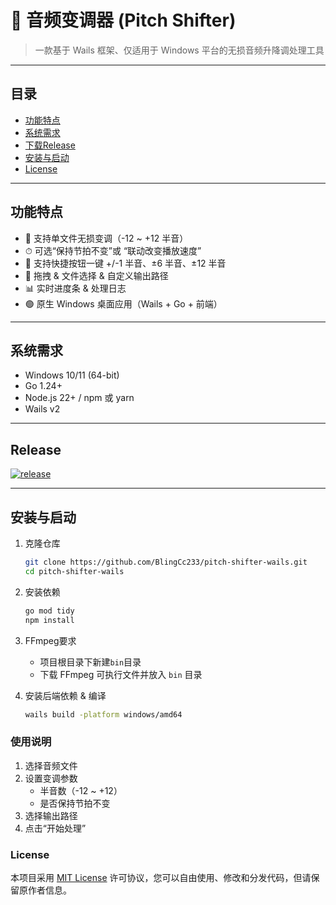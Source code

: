 # 🎵 音频变调器 (Pitch Shifter)

> 一款基于 Wails 框架、仅适用于 Windows 平台的无损音频升降调处理工具

---

## 目录

- [功能特点](#功能特点)
- [系统需求](#系统需求)
- [下载Release](#Release)
- [安装与启动](#安装与启动)
- [License](#license)

---

## 功能特点

- 🎼 支持单文件无损变调（-12 ~ +12 半音）
- ⏱ 可选“保持节拍不变”或 “联动改变播放速度”
- 🚀 支持快捷按钮一键 +/-1 半音、±6 半音、±12 半音
- 📂 拖拽 & 文件选择 & 自定义输出路径
- 📊 实时进度条 & 处理日志
- 🟢 原生 Windows 桌面应用（Wails + Go + 前端）


---

## 系统需求

- Windows 10/11 (64-bit)
- Go 1.24+
- Node.js 22+ / npm 或 yarn
- Wails v2

---

## Release
<a href="https://github.com/BlingCc233/pitch-shifter-wails/releases/latest">
 <img src="https://img.shields.io/github/v/release/BlingCc233/pitch-shifter-wails?color=pink&include_prereleases&style=for-the-badge" alt="release">
</a>

---

## 安装与启动

1. 克隆仓库
   ```bash
   git clone https://github.com/BlingCc233/pitch-shifter-wails.git
   cd pitch-shifter-wails
    ```
2. 安装依赖
    ```bash
    go mod tidy
    npm install
    ```
   
3. FFmpeg要求
   - 项目根目录下新建`bin`目录
   - 下载 FFmpeg 可执行文件并放入 `bin` 目录
   
3. 安装后端依赖 & 编译
    ```bash
    wails build -platform windows/amd64
    ```
### 使用说明

1. 选择音频文件
2. 设置变调参数
   - 半音数（-12 ~ +12）
   - 是否保持节拍不变
3. 选择输出路径
4. 点击“开始处理”

### License

本项目采用 [MIT License](LICENSE) 许可协议，您可以自由使用、修改和分发代码，但请保留原作者信息。